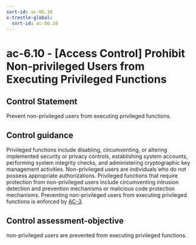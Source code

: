 ```yaml
---
sort-id: ac-06.10
x-trestle-global:
  sort-id: ac-06.10
---
```


# ac-6.10 - \[Access Control\] Prohibit Non-privileged Users from Executing Privileged Functions

## Control Statement

Prevent non-privileged users from executing privileged functions.

## Control guidance

Privileged functions include disabling, circumventing, or altering implemented security or privacy controls, establishing system accounts, performing system integrity checks, and administering cryptographic key management activities. Non-privileged users are individuals who do not possess appropriate authorizations. Privileged functions that require protection from non-privileged users include circumventing intrusion detection and prevention mechanisms or malicious code protection mechanisms. Preventing non-privileged users from executing privileged functions is enforced by [AC-3](#ac-3).

## Control assessment-objective

non-privileged users are prevented from executing privileged functions.
